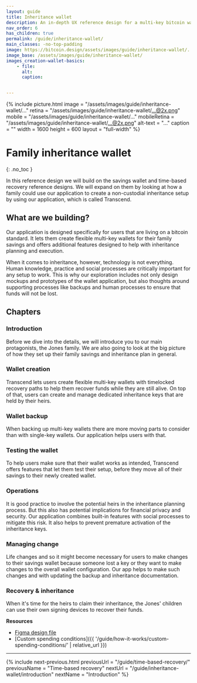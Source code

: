 ```yaml
---
layout: guide
title: Inheritance wallet
description: An in-depth UX reference design for a multi-key bitcoin wallet with inheritance features designed for families.
nav_order: 6
has_children: true
permalink: /guide/inheritance-wallet/
main_classes: -no-top-padding
image: https://bitcoin.design/assets/images/guide/inheritance-wallet/...
image_base: /assets/images/guide/inheritance-wallet/
images_creation-wallet-basics:
    - file: 
      alt: 
      caption: 


---
```


<!--

Editor's notes

This page covers ....  

Illustration sources

https://www.figma.com/file/h5GP5v5dYfpXXfEUXf6nvC/Family-inheritance-wallet?type=design&node-id=5542%3A2119&mode=design&t=sBtcvrDzb8MPtWaK-1

-->

{% include picture.html
   image = "/assets/images/guide/inheritance-wallet/..."
   retina = "/assets/images/guide/inheritance-wallet/...@2x.png"
   mobile = "/assets/images/guide/inheritance-wallet/..."
   mobileRetina = "/assets/images/guide/inheritance-wallet/...@2x.png"
   alt-text = "..."
   caption = ""
   width = 1600
   height = 600
   layout = "full-width"
%}

# Family inheritance wallet 
{: .no_toc }

In this reference design we will build on the savings wallet and time-based recovery reference designs. We will expand on them by looking at how a family could use our application to create a non-custodial inheritance setup by using our application, which is called Transcend. 

## What are we building?

Our application is designed specifically for users that are living on a bitcoin standard. It lets them create flexible multi-key wallets for their family savings and offers additional features designed to help with inheritance planning and execution.  

When it comes to inheritance, however, technology is not everything. Human knowledge, practice  and social  processes are critically important for any setup to work. This is why our exploration includes not only design mockups and prototypes of the wallet application, but also thoughts around supporting processes like backups and human processes to ensure that funds will not be lost.

## Chapters

### Introduction
Before we dive into the details, we will introduce you to our main protagonists, the Jones family. We are also going to look at the big picture of how they set up their family savings and inheritance plan in general.  

### Wallet creation
Transcend lets users create flexible multi-key wallets with timelocked recovery paths to help them recover funds while they are still alive. On top of that, users can create and manage dedicated inheritance keys that are held by their heirs.

### Wallet backup
When backing up multi-key wallets there are more moving parts to consider than with single-key wallets. Our application helps users with that.  

### Testing the wallet
To help users make sure that their wallet works as intended, Transcend offers features that let them test their setup, before they move all of their savings to their newly created wallet.

### Operations
It is good practice to involve the potential heirs in the inheritance planning process. But this also has potential implications for financial privacy and security. Our application combines built-in features with social processes to mitigate this risk. It also helps to prevent premature activation of the inheritance keys. 

### Managing change
Life changes and so it might become necessary for users to make changes to their savings wallet because someone lost a key or they want to make changes to the overall wallet configuration. Our app helps to make such changes and with updating the backup and inheritance documentation.

### Recovery & inheritance
When it's time for the heirs to claim their inheritance, the Jones' children can use their own signing devices to recover their funds.

**Resources**
- [Figma design file](https://www.figma.com/file/h5GP5v5dYfpXXfEUXf6nvC/Family-inheritance-wallet?type=design&node-id=5542%3A2119&mode=design&t=sBtcvrDzb8MPtWaK-1)
- [Custom spending conditions]({{ '/guide/how-it-works/custom-spending-conditions/' | relative_url }})

---

{% include next-previous.html
   previousUrl = "/guide/time-based-recovery/"
   previousName = "Time-based recovery"
   nextUrl = "/guide/inheritance-wallet/introduction"
   nextName = "Introduction"
%}
